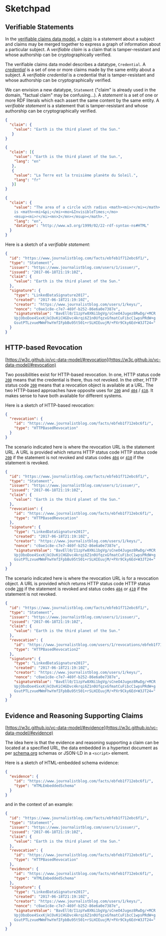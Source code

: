# Sketchpad

## Verifiable Statements
In the [verifiable claims data model](https://w3c.github.io/vc-data-model/), a _[claim](https://w3c.github.io/vc-data-model/#dfn-claim)_ is a statement about a subject and claims may be merged together to express a graph of information about a particular subject. A _verifiable claim_ is a claim that is tamper-resistant and whose authorship can be cryptographically verified.

The verifiable claims data model describes a datatype, `Credential`. A _[credential](https://w3c.github.io/vc-data-model/#dfn-credential)_ is a set of one or more claims made by the same entity about a subject. A _verifiable credential_ is a credential that is tamper-resistant and whose authorship can be cryptographically verified.

We can envision a new datatype, `Statement` ("claim" is already used in the domain, "factual claim" may be confusing...). A _statement_ is a set of one or more RDF literals which each assert the same content by the same entity. A _verifiable statement_ is a statement that is tamper-resistant and whose authorship can be cryptographically verified.

```json
{
  "claim": {
    "value": "Earth is the third planet of the Sun."
   }
}
```

```json
{
  "claim": [{
    "value": "Earth is the third planet of the Sun.",
    "lang": "en"
   },
   {
    "value": "La Terre est la troisième planète du Soleil.",
    "lang": "fr"
   }]
}
```

```json
{
  "claim": {
    "value": "The area of a circle with radius <math><mi>r</mi></math>
    is <math><mi>&pi;</mi><mo>&InvisibleTimes;</mo>
    <msup><mi>r</mi><mn>2</mn></msup></math>.",
    "lang": "en",
    "datatype": "http://www.w3.org/1999/02/22-rdf-syntax-ns#HTML"
  }
}
```
Here is a sketch of a _verifiable statement_:
```json
{
  "id": "https://www.journalistblog.com/facts/ebfeb1f712ebc6f1/",
  "type": "Statement",
  "issuer": "https://www.journalistblog.com/users/1/issuer/",
  "issued": "2017-06-18T21:19:10Z",
  "claim": {
    "value": "Earth is the third planet of the Sun."
  },
  "signature": {
    "type": "LinkedDataSignature2017",
    "created": "2017-06-18T21:19:10Z",
    "creator": "https://www.journalistblog.com/users/1/keys/",
    "nonce": "c0ae1c8e-c7e7-469f-b252-86e6a0e7387e",
    "signatureValue": "BavEll0/I1zpYw8XNi1bgVg/sCneO4Jugez8RwDg/+MCR
    VpjOboDoe4SxxKjkCOvKiCHGDvc4krqi6Z1n0UfqzxGfmatCuFibcC1wpsPRdW+g
    GsutPTLzvueMWmFhwYmfIFpbBu95t501+rSLHIEuujM/+PXr9Cky6Ed+W3JT24="
  }
}
```

## HTTP-based Revocation
[https://w3c.github.io/vc-data-model/#revocation](https://w3c.github.io/vc-data-model/#revocation)

Two possibilities exist for HTTP-based revocation. In one, HTTP status code [`200`](https://www.w3.org/Protocols/rfc2616/rfc2616-sec10.html#sec10.2.1) means that the credential is there, thus not revoked. In the other, HTTP status code [`200`](https://www.w3.org/Protocols/rfc2616/rfc2616-sec10.html#sec10.2.1) means that a revocation object is available at a URL. The two HTTP-based approaches have opposite uses for [`200`](https://www.w3.org/Protocols/rfc2616/rfc2616-sec10.html#sec10.2.1) and [`404`](https://www.w3.org/Protocols/rfc2616/rfc2616-sec10.html#sec10.4.5) / [`410`](https://www.w3.org/Protocols/rfc2616/rfc2616-sec10.html#sec10.4.11). It makes sense to have both available for different systems.

Here is a sketch of HTTP-based revocation:
```json
{
  "revocation": {
    "id": "https://www.journalistblog.com/facts/ebfeb1f712ebc6f1/",
    "type": "HTTPBasedRevocation"
  }
}
```
The scenario indicated here is where the revocation URL is the statement URL. A URL is provided which returns HTTP status code HTTP status code [`200`](https://www.w3.org/Protocols/rfc2616/rfc2616-sec10.html#sec10.2.1) if the statement is not revoked and status codes [`404`](https://www.w3.org/Protocols/rfc2616/rfc2616-sec10.html#sec10.4.5) or [`410`](https://www.w3.org/Protocols/rfc2616/rfc2616-sec10.html#sec10.4.11) if the statement is revoked.
```json
{
  "id": "https://www.journalistblog.com/facts/ebfeb1f712ebc6f1/",
  "type": "Statement",
  "issuer": "https://www.journalistblog.com/users/1/issuer/",
  "issued": "2017-06-18T21:19:10Z",
  "claim": {
    "value": "Earth is the third planet of the Sun."
  },
  "revocation": {
    "id": "https://www.journalistblog.com/facts/ebfeb1f712ebc6f1/",
    "type": "HTTPBasedRevocation"
  },
  "signature": {
    "type": "LinkedDataSignature2017",
    "created": "2017-06-18T21:19:10Z",
    "creator": "https://www.journalistblog.com/users/1/keys/",
    "nonce": "c0ae1c8e-c7e7-469f-b252-86e6a0e7387e",
    "signatureValue": "BavEll0/I1zpYw8XNi1bgVg/sCneO4Jugez8RwDg/+MCR
    VpjOboDoe4SxxKjkCOvKiCHGDvc4krqi6Z1n0UfqzxGfmatCuFibcC1wpsPRdW+g
    GsutPTLzvueMWmFhwYmfIFpbBu95t501+rSLHIEuujM/+PXr9Cky6Ed+W3JT24="
  }
}
```
The scenario indicated here is where the revocation URL is for a revocation object. A URL is provided which returns HTTP status code HTTP status code [`200`](https://www.w3.org/Protocols/rfc2616/rfc2616-sec10.html#sec10.2.1) if the statement is revoked and status codes [`404`](https://www.w3.org/Protocols/rfc2616/rfc2616-sec10.html#sec10.4.5) or [`410`](https://www.w3.org/Protocols/rfc2616/rfc2616-sec10.html#sec10.4.11) if the statement is not revoked.
```json
{
  "id": "https://www.journalistblog.com/facts/ebfeb1f712ebc6f1/",
  "type": "Statement",
  "issuer": "https://www.journalistblog.com/users/1/issuer/",
  "issued": "2017-06-18T21:19:10Z",
  "claim": {
    "value": "Earth is the third planet of the Sun."
  },
  "revocation": {
    "id": "https://www.journalistblog.com/users/1/revocations/ebfeb1f712ebc6f1/",
    "type": "HTTPBasedRevocation2"
  },
  "signature": {
    "type": "LinkedDataSignature2017",
    "created": "2017-06-18T21:19:10Z",
    "creator": "https://www.journalistblog.com/users/1/keys/",
    "nonce": "c0ae1c8e-c7e7-469f-b252-86e6a0e7387e",
    "signatureValue": "BavEll0/I1zpYw8XNi1bgVg/sCneO4Jugez8RwDg/+MCR
    VpjOboDoe4SxxKjkCOvKiCHGDvc4krqi6Z1n0UfqzxGfmatCuFibcC1wpsPRdW+g
    GsutPTLzvueMWmFhwYmfIFpbBu95t501+rSLHIEuujM/+PXr9Cky6Ed+W3JT24="
  }
}
```

## Evidence and Reasoning Supporting Claims
[https://w3c.github.io/vc-data-model/#evidence](https://w3c.github.io/vc-data-model/#evidence)

The idea here is that the evidence and reasoning supporting a claim can be located at a specified URL, the data embedded in a hypertext document as per [schema.org](http://schema.org) schemas or JSON-LD in a `<script>` element.

Here is a sketch of HTML-embedded schema evidence:
```json
{
  "evidence": {
    "id": "https://www.journalistblog.com/facts/ebfeb1f712ebc6f1/",
    "type": "HTMLEmbeddedSchema"
  }
}
```
and in the context of an example:
```json
{
  "id": "https://www.journalistblog.com/facts/ebfeb1f712ebc6f1/",
  "type": "Statement",
  "issuer": "https://www.journalistblog.com/users/1/issuer/",
  "issued": "2017-06-18T21:19:10Z",
  "claim": {
    "value": "Earth is the third planet of the Sun."
  },
  "revocation": {
    "id": "https://www.journalistblog.com/facts/ebfeb1f712ebc6f1/",
    "type": "HTTPBasedRevocation"
  },
  "evidence": {
    "id": "https://www.journalistblog.com/facts/ebfeb1f712ebc6f1/",
    "type": "HTMLEmbeddedSchema"
  },
  "signature": {
    "type": "LinkedDataSignature2017",
    "created": "2017-06-18T21:19:10Z",
    "creator": "https://www.journalistblog.com/users/1/keys/",
    "nonce": "c0ae1c8e-c7e7-469f-b252-86e6a0e7387e",
    "signatureValue": "BavEll0/I1zpYw8XNi1bgVg/sCneO4Jugez8RwDg/+MCR
    VpjOboDoe4SxxKjkCOvKiCHGDvc4krqi6Z1n0UfqzxGfmatCuFibcC1wpsPRdW+g
    GsutPTLzvueMWmFhwYmfIFpbBu95t501+rSLHIEuujM/+PXr9Cky6Ed+W3JT24="
  }
}
```
